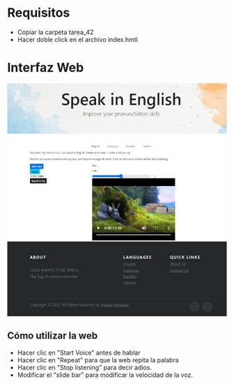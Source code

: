 # Requisitos
* Copiar la carpeta tarea_42
* Hacer doble click en el archivo index.hmtl

# Interfaz Web
![imagen_etl](index.jpg)
## Cómo utilizar la web
* Hacer clic en "Start Voice" antes de hablar
* Hacer clic en "Repeat" para que la web repita la palabra
* Hacer clic en "Stop listening" para decir adios.
* Modificar el "slide bar" para modificar la velocidad de la voz. 

